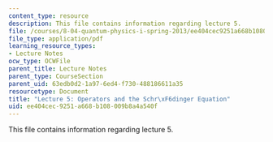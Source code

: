 ```yaml
---
content_type: resource
description: This file contains information regarding lecture 5.
file: /courses/8-04-quantum-physics-i-spring-2013/ee404cec9251a668b108009b8a4a540f_MIT8_04S13_Lec05.pdf
file_type: application/pdf
learning_resource_types:
- Lecture Notes
ocw_type: OCWFile
parent_title: Lecture Notes
parent_type: CourseSection
parent_uid: 63edb0d2-1a97-6ed4-f730-488186611a35
resourcetype: Document
title: "Lecture 5: Operators and the Schr\xF6dinger Equation"
uid: ee404cec-9251-a668-b108-009b8a4a540f
---
```

This file contains information regarding lecture 5.

